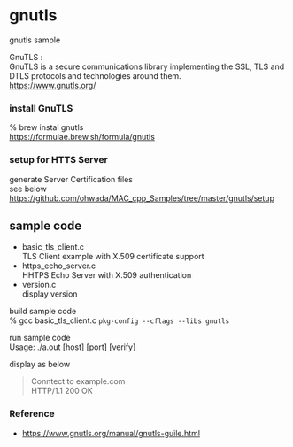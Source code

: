 gnutls
===============

gnutls sample <br/>

GnuTLS : <br/>
GnuTLS is a secure communications library implementing the SSL, TLS and DTLS protocols and technologies around them. <br/>
https://www.gnutls.org/ <br/>


###  install GnuTLS
% brew instal gnutls <br/>
https://formulae.brew.sh/formula/gnutls <br/>


### setup for HTTS Server
generate Server Certification files </br>
see below <br/>
https://github.com/ohwada/MAC_cpp_Samples/tree/master/gnutls/setup <br/>

## sample code
- basic_tls_client.c <br/>
TLS Client example with X.509 certificate support <br/>
- https_echo_server.c <br/>
HHTPS Echo Server with X.509 authentication <br/>
- version.c <br/>
display version <br/>
 

build sample code<br/>
% gcc basic_tls_client.c  `pkg-config --cflags --libs gnutls`
 
run sample code <br/>
Usage: ./a.out  [host] [port] [verify]  <br/>

display as below <br/>
> Conntect to example.com <br/>
> HTTP/1.1 200 OK <br/>


### Reference 
- https://www.gnutls.org/manual/gnutls-guile.html

